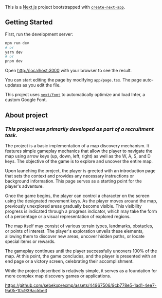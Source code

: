 This is a [Next.js](https://nextjs.org/) project bootstrapped with [`create-next-app`](https://github.com/vercel/next.js/tree/canary/packages/create-next-app).

## Getting Started

First, run the development server:

```bash
npm run dev
# or
yarn dev
# or
pnpm dev
```

Open [http://localhost:3000](http://localhost:3000) with your browser to see the result.

You can start editing the page by modifying `app/page.tsx`. The page auto-updates as you edit the file.

This project uses [`next/font`](https://nextjs.org/docs/basic-features/font-optimization) to automatically optimize and load Inter, a custom Google Font.

## About project

### ***This project was primarily developed as part of a recruitment task.***

The project is a basic implementation of a map discovery mechanism. It features simple gameplay mechanics that allow the player to navigate the map using arrow keys (up, down, left, right) as well as the W, A, S, and D keys. The objective of the game is to explore and uncover the entire map.

Upon launching the project, the player is greeted with an introduction page that sets the context and provides any necessary instructions or background information. This page serves as a starting point for the player's adventure.

Once the game begins, the player can control a character on the screen using the designated movement keys. As the player moves around the map, previously unexplored areas gradually become visible. This visibility progress is indicated through a progress indicator, which may take the form of a percentage or a visual representation of explored regions.

The map itself may consist of various terrain types, landmarks, obstacles, or points of interest. The player's exploration unveils these elements, allowing them to discover new areas, uncover hidden paths, or locate special items or rewards.

The gameplay continues until the player successfully uncovers 100% of the map. At this point, the game concludes, and the player is presented with an end page or a victory screen, celebrating their accomplishment.

While the project described is relatively simple, it serves as a foundation for more complex map discovery games or applications.

https://github.com/sebekxp/exmp/assets/44967506/9cb778e5-1ad1-4ee7-9a05-10c939ac5be3

